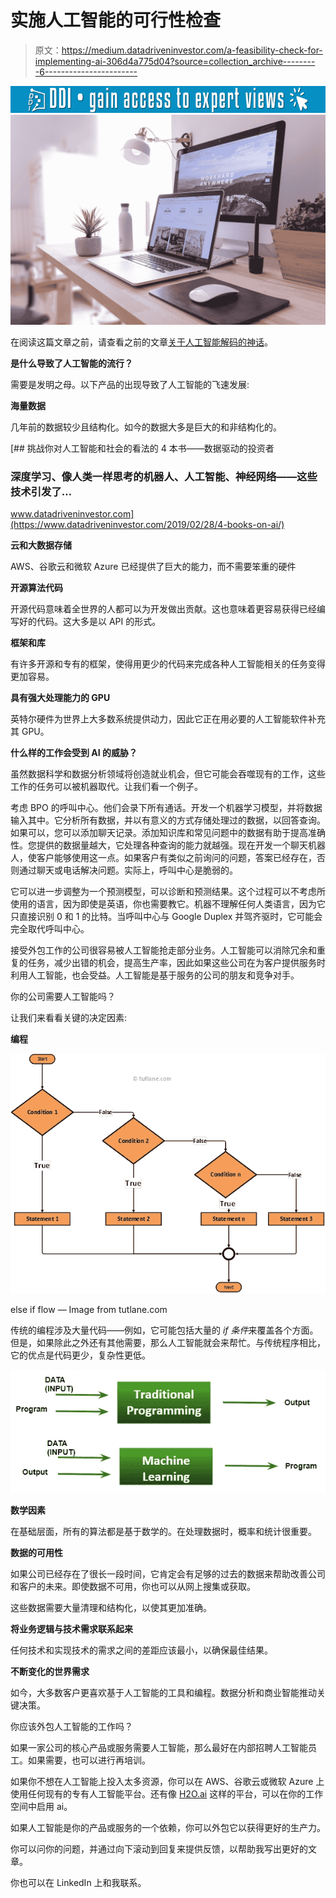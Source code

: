 # 实施人工智能的可行性检查

> 原文：<https://medium.datadriveninvestor.com/a-feasibility-check-for-implementing-ai-306d4a775d04?source=collection_archive---------6----------------------->

[![](img/ce9f9330c709ba87059e35302b765122.png)](http://www.track.datadriveninvestor.com/1B9E)![](img/1954f59debebd820c55937dd84623847.png)

在阅读这篇文章之前，请查看之前的文章[关于人工智能解码的神话](https://medium.com/datadriveninvestor/myths-about-ai-decoded-c0b9719245f?source=friends_link&sk=0635333fa46edbdef5843542a0c37bc9)。

**是什么导致了人工智能的流行？**

需要是发明之母。以下产品的出现导致了人工智能的飞速发展:

**海量数据**

几年前的数据较少且结构化。如今的数据大多是巨大的和非结构化的。

[](https://www.datadriveninvestor.com/2019/02/28/4-books-on-ai/) [## 挑战你对人工智能和社会的看法的 4 本书——数据驱动的投资者

### 深度学习、像人类一样思考的机器人、人工智能、神经网络——这些技术引发了…

www.datadriveninvestor.com](https://www.datadriveninvestor.com/2019/02/28/4-books-on-ai/) 

**云和大数据存储**

AWS、谷歌云和微软 Azure 已经提供了巨大的能力，而不需要笨重的硬件

**开源算法代码**

开源代码意味着全世界的人都可以为开发做出贡献。这也意味着更容易获得已经编写好的代码。这大多是以 API 的形式。

**框架和库**

有许多开源和专有的框架，使得用更少的代码来完成各种人工智能相关的任务变得更加容易。

**具有强大处理能力的 GPU**

英特尔硬件为世界上大多数系统提供动力，因此它正在用必要的人工智能软件补充其 GPU。

**什么样的工作会受到 AI 的威胁？**

虽然数据科学和数据分析领域将创造就业机会，但它可能会吞噬现有的工作，这些工作的任务可以被机器取代。让我们看一个例子。

考虑 BPO 的呼叫中心。他们会录下所有通话。开发一个机器学习模型，并将数据输入其中。它分析所有数据，并以有意义的方式存储处理过的数据，以回答查询。如果可以，您可以添加聊天记录。添加知识库和常见问题中的数据有助于提高准确性。您提供的数据量越大，它处理各种查询的能力就越强。现在开发一个聊天机器人，使客户能够使用这一点。如果客户有类似之前询问的问题，答案已经存在，否则通过聊天或电话解决问题。实际上，呼叫中心是脆弱的。

它可以进一步调整为一个预测模型，可以诊断和预测结果。这个过程可以不考虑所使用的语言，因为即使是英语，你也需要教它。机器不理解任何人类语言，因为它只直接识别 0 和 1 的比特。当呼叫中心与 Google Duplex 并驾齐驱时，它可能会完全取代呼叫中心。

接受外包工作的公司很容易被人工智能抢走部分业务。人工智能可以消除冗余和重复的任务，减少出错的机会，提高生产率，因此如果这些公司在为客户提供服务时利用人工智能，也会受益。人工智能是基于服务的公司的朋友和竞争对手。

你的公司需要人工智能吗？

让我们来看看关键的决定因素:

**编程**

![](img/ec31855673c1839e6326f80ed1e4835e.png)

else if flow — Image from tutlane.com

传统的编程涉及大量代码——例如，它可能包括大量的 *if 条件*来覆盖各个方面。但是，如果除此之外还有其他需要，那么人工智能就会来帮忙。与传统程序相比，它的优点是代码更少，复杂性更低。

![](img/a3f8ee0010f09f8a89c7651d8fb47e88.png)

**数学因素**

在基础层面，所有的算法都是基于数学的。在处理数据时，概率和统计很重要。

**数据的可用性**

如果公司已经存在了很长一段时间，它肯定会有足够的过去的数据来帮助改善公司和客户的未来。即使数据不可用，你也可以从网上搜集或获取。

这些数据需要大量清理和结构化，以使其更加准确。

**将业务逻辑与技术需求联系起来**

任何技术和实现技术的需求之间的差距应该最小，以确保最佳结果。

**不断变化的世界需求**

如今，大多数客户更喜欢基于人工智能的工具和编程。数据分析和商业智能推动关键决策。

你应该外包人工智能的工作吗？

如果一家公司的核心产品或服务需要人工智能，那么最好在内部招聘人工智能员工。如果需要，也可以进行再培训。

如果你不想在人工智能上投入太多资源，你可以在 AWS、谷歌云或微软 Azure 上使用任何现有的专有人工智能平台。还有像 [H2O.ai](https://www.h2o.ai/) 这样的平台，可以在你的工作空间中启用 ai。

如果人工智能是你的产品或服务的一个依赖，你可以外包它以获得更好的生产力。

你可以问你的问题，并通过向下滚动到回复来提供反馈，以帮助我写出更好的文章。

你也可以在 LinkedIn 上和我联系。
